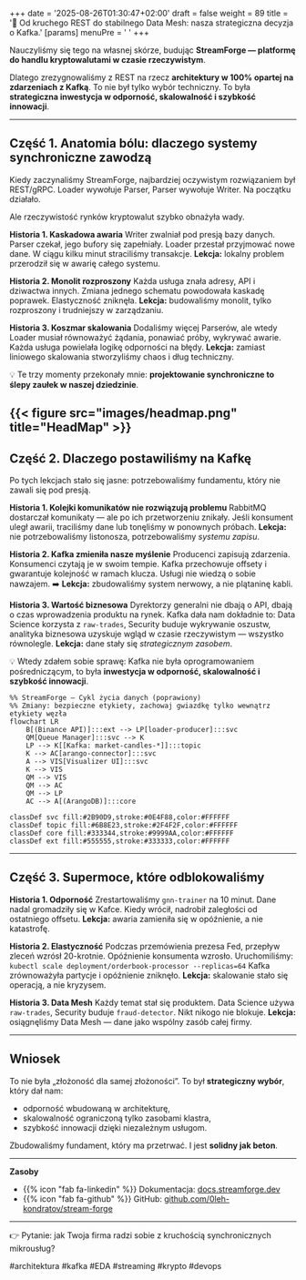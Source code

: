 +++
date = '2025-08-26T01:30:47+02:00'
draft = false
weight = 89
title = '📌 Od kruchego REST do stabilnego Data Mesh: nasza strategiczna decyzja o Kafka.'
[params]
  menuPre = '<i class="fa-fw fab fa-linkedin"></i> '
+++

Nauczyliśmy się tego na własnej skórze, budując **StreamForge — platformę do handlu kryptowalutami w czasie rzeczywistym**.

Dlatego zrezygnowaliśmy z REST na rzecz **architektury w 100% opartej na zdarzeniach z Kafką**.
To nie był tylko wybór techniczny. To była **strategiczna inwestycja w odporność, skalowalność i szybkość innowacji**.

---

## Część 1. Anatomia bólu: dlaczego systemy synchroniczne zawodzą

Kiedy zaczynaliśmy StreamForge, najbardziej oczywistym rozwiązaniem był REST/gRPC. Loader wywołuje Parser, Parser wywołuje Writer. Na początku działało.

Ale rzeczywistość rynków kryptowalut szybko obnażyła wady.

**Historia 1. Kaskadowa awaria**
Writer zwalniał pod presją bazy danych. Parser czekał, jego bufory się zapełniały. Loader przestał przyjmować nowe dane. W ciągu kilku minut straciliśmy transakcje.
  **Lekcja:** lokalny problem przerodził się w awarię całego systemu.

**Historia 2. Monolit rozproszony**
Każda usługa znała adresy, API i dziwactwa innych. Zmiana jednego schematu powodowała kaskadę poprawek. Elastyczność zniknęła.
  **Lekcja:** budowaliśmy monolit, tylko rozproszony i trudniejszy w zarządzaniu.

**Historia 3. Koszmar skalowania**
Dodaliśmy więcej Parserów, ale wtedy Loader musiał równoważyć żądania, ponawiać próby, wykrywać awarie. Każda usługa powielała logikę odporności na błędy.
  **Lekcja:** zamiast liniowego skalowania stworzyliśmy chaos i dług techniczny.

💡 Te trzy momenty przekonały mnie: **projektowanie synchroniczne to ślepy zaułek w naszej dziedzinie**.

{{< figure src="images/headmap.png" title="HeadMap" >}}
---

## Część 2. Dlaczego postawiliśmy na Kafkę

Po tych lekcjach stało się jasne: potrzebowaliśmy fundamentu, który nie zawali się pod presją.

**Historia 1. Kolejki komunikatów nie rozwiązują problemu**
RabbitMQ dostarczał komunikaty — ale po ich przetworzeniu znikały. Jeśli konsument uległ awarii, traciliśmy dane lub tonęliśmy w ponownych próbach.
  **Lekcja:** nie potrzebowaliśmy listonosza, potrzebowaliśmy *systemu zapisu*.

**Historia 2. Kafka zmieniła nasze myślenie**
Producenci zapisują zdarzenia. Konsumenci czytają je w swoim tempie. Kafka przechowuje offsety i gwarantuje kolejność w ramach klucza. Usługi nie wiedzą o sobie nawzajem.
➡️ **Lekcja:** zbudowaliśmy system nerwowy, a nie plątaninę kabli.

**Historia 3. Wartość biznesowa**
Dyrektorzy generalni nie dbają o API, dbają o czas wprowadzenia produktu na rynek. Kafka dała nam dokładnie to: Data Science korzysta z `raw-trades`, Security buduje wykrywanie oszustw, analityka biznesowa uzyskuje wgląd w czasie rzeczywistym — wszystko równolegle.
  **Lekcja:** dane stały się *strategicznym zasobem*.

💡 Wtedy zdałem sobie sprawę: Kafka nie była oprogramowaniem pośredniczącym, to była **inwestycja w odporność, skalowalność i szybkość innowacji**.

```mermaid
%% StreamForge — Cykl życia danych (poprawiony)
%% Zmiany: bezpieczne etykiety, zachowaj gwiazdkę tylko wewnątrz etykiety węzła
flowchart LR
    B[(Binance API)]:::ext --> LP[loader-producer]:::svc
    QM[Queue Manager]:::svc --> K
    LP --> K[[Kafka: market-candles-*]]:::topic
    K --> AC[arango-connector]:::svc
    A --> VIS[Visualizer UI]:::svc
    K --> VIS
    QM --> VIS
    QM --> AC
    QM --> LP
    AC --> A[(ArangoDB)]:::core

classDef svc fill:#2B90D9,stroke:#0E4F88,color:#FFFFFF
classDef topic fill:#6B8E23,stroke:#2F4F2F,color:#FFFFFF
classDef core fill:#333344,stroke:#9999AA,color:#FFFFFF
classDef ext fill:#555555,stroke:#333333,color:#FFFFFF
```

---

## Część 3. Supermoce, które odblokowaliśmy

**Historia 1. Odporność**
Zrestartowaliśmy `gnn-trainer` na 10 minut. Dane nadal gromadziły się w Kafce. Kiedy wrócił, nadrobił zaległości od ostatniego offsetu.
  **Lekcja:** awaria zamieniła się w opóźnienie, a nie katastrofę.

**Historia 2. Elastyczność**
Podczas przemówienia prezesa Fed, przepływ zleceń wzrósł 20-krotnie. Opóźnienie konsumenta wzrosło. Uruchomiliśmy:
`kubectl scale deployment/orderbook-processor --replicas=64`
Kafka zrównoważyła partycje i opóźnienie zniknęło.
  **Lekcja:** skalowanie stało się operacją, a nie kryzysem.

**Historia 3. Data Mesh**
Każdy temat stał się produktem. Data Science używa `raw-trades`, Security buduje `fraud-detector`. Nikt nikogo nie blokuje.
  **Lekcja:** osiągnęliśmy Data Mesh — dane jako wspólny zasób całej firmy.

---

## Wniosek

To nie była „złożoność dla samej złożoności”.
To był **strategiczny wybór**, który dał nam:
- odporność wbudowaną w architekturę,
- skalowalność ograniczoną tylko zasobami klastra,
- szybkość innowacji dzięki niezależnym usługom.

Zbudowaliśmy fundament, który ma przetrwać.
I jest **solidny jak beton**.

---

  **Zasoby**
- {{% icon "fab fa-linkedin" %}} Dokumentacja: [docs.streamforge.dev](http://docs.streamforge.dev)
- {{% icon "fab fa-github" %}} GitHub: [github.com/0leh-kondratov/stream-forge](https://github.com/0leh-kondratov/stream-forge)

---

👉 Pytanie: jak Twoja firma radzi sobie z kruchością synchronicznych mikrousług?

#architektura #kafka #EDA #streaming #krypto #devops